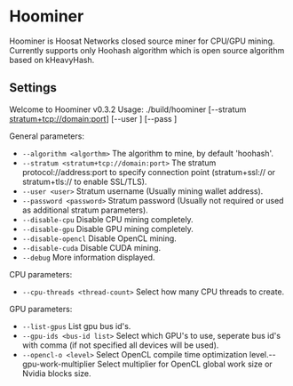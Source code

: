 # Hoominer
Hoominer is Hoosat Networks closed source miner for CPU/GPU mining. Currently supports only Hoohash algorithm which is open source algorithm based on kHeavyHash. 


## Settings
Welcome to Hoominer v0.3.2
Usage: ./build/hoominer [--stratum <stratum+tcp://domain:port>] [--user <user>] [--pass <pass>]

General parameters: 
- `--algorithm <algorthm>`                          The algorithm to mine, by default 'hoohash'.
- `--stratum <stratum+tcp://domain:port>`           The stratum protocol://address:port to specify connection point (stratum+ssl:// or stratum+tls:// to enable SSL/TLS).
- `--user <user>`                                   Stratum username (Usually mining wallet address).
- `--password <password>`                           Stratum password (Usually not required or used as additional stratum parameters).
- `--disable-cpu`                                   Disable CPU mining completely.
- `--disable-gpu`                                   Disable GPU mining completely.
- `--disable-opencl`                                Disable OpenCL mining.
- `--disable-cuda`                                  Disable CUDA mining.
- `--debug`                                         More information displayed.

CPU parameters: 
- `--cpu-threads <thread-count>`                    Select how many CPU threads to create.

GPU parameters: 
- `--list-gpus`                                     List gpu bus id's.
- `--gpu-ids <bus-id list>`                         Select which GPU's to use, seperate bus id's with comma (if not specified all devices will be used).
- `--opencl-o <level>`                              Select OpenCL compile time optimization level.--gpu-work-multiplier <level> Select multiplier for OpenCL global work size or Nvidia blocks size.
